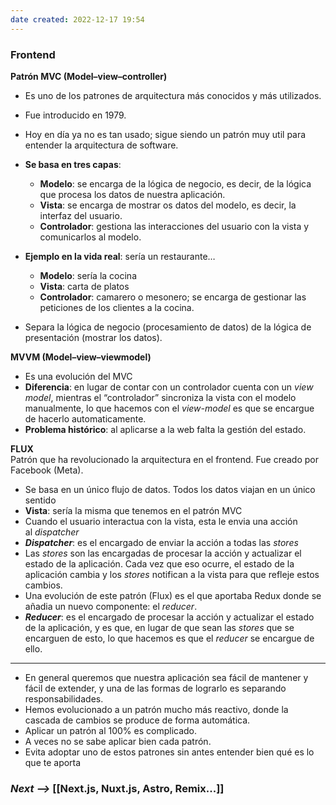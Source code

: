```yaml
---
date created: 2022-12-17 19:54
---
```


### Frontend

**Patrón MVC (Model–view–controller)**

- Es uno de los patrones de arquitectura más conocidos y más utilizados.

- Fue introducido en 1979.

- Hoy en día ya no es tan usado; sigue siendo un patrón muy util para entender la arquitectura de software.

- **Se basa en tres capas**:
  - **Modelo**: se encarga de la lógica de negocio, es decir, de la lógica que procesa los datos de nuestra aplicación.
  - **Vista**: se encarga de mostrar os datos del modelo, es decir, la interfaz del usuario.
  - **Controlador**: gestiona las interacciones del usuario con la vista y comunicarlos al modelo.

- **Ejemplo en la vida real**: sería un restaurante…
  - **Modelo**: sería la cocina
  - **Vista**: carta de platos
  - **Controlador**: camarero o mesonero; se encarga de gestionar las peticiones de los clientes a la cocina.

- Separa la lógica de negocio (procesamiento de datos) de la lógica de presentación (mostrar los datos).

**MVVM (Model–view–viewmodel)**

- Es una evolución del MVC
- **Diferencia**: en lugar de contar con un controlador cuenta con un _view model_, mientras el “controlador” sincroniza la vista con el modelo manualmente, lo que hacemos con el _view-model_ es que se encargue de hacerlo automaticamente.
- **Problema histórico**: al aplicarse a la web falta la gestión del estado.

**FLUX**\
Patrón que ha revolucionado la arquitectura en el frontend. Fue creado por Facebook (Meta).

- Se basa en un único flujo de datos. Todos los datos viajan en un único sentido
- **Vista**: sería la misma que tenemos en el patrón MVC
- Cuando el usuario interactua con la vista, esta le envia una acción al _dispatcher_
- **_Dispatcher_**: es el encargado de enviar la acción a todas las _stores_
- Las _stores_ son las encargadas de procesar la acción y actualizar el estado de la aplicación. Cada vez que eso ocurre, el estado de la aplicación cambia y los _stores_ notifican a la vista para que refleje estos cambios.
- Una evolución de este patrón (Flux) es el que aportaba Redux donde se añadia un nuevo componente: el _reducer_.
- **_Reducer_**: es el encargado de procesar la acción y actualizar el estado de la aplicación, y es que, en lugar de que sean las _stores_ que se encarguen de esto, lo que hacemos es que el _reducer_ se encargue de ello.

---

- En general queremos que nuestra aplicación sea fácil de mantener y fácil de extender, y una de las formas de lograrlo es separando responsabilidades.
- Hemos evolucionado a un patrón mucho más reactivo, donde la cascada de cambios se produce de forma automática.
- Aplicar un patrón al 100% es complicado.
- A veces no se sabe aplicar bien cada patrón.
- Evita adoptar uno de estos patrones sin antes entender bien qué es lo que te aporta

### _Next -->_ [[Next.js, Nuxt.js, Astro, Remix...]]
